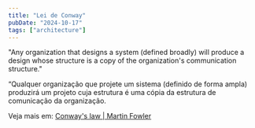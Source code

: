 ```yaml
---
title: "Lei de Conway"
pubDate: "2024-10-17"
tags: ["architecture"]
---
```


"Any organization that designs a system (defined broadly) will produce a design whose structure is a copy of the organization's communication structure."

“Qualquer organização que projete um sistema (definido de forma ampla) produzirá um projeto cuja estrutura é uma cópia da estrutura de comunicação da organização.


Veja mais em: [Conway's law | Martin Fowler](https://martinfowler.com/bliki/ConwaysLaw.html)